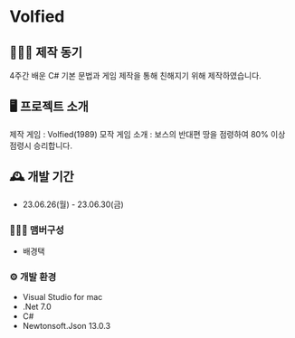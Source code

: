 # Volfied

## 👨🏻‍💻 제작 동기
4주간 배운 C# 기본 문법과 게임 제작을 통해 친해지기 위해 제작하였습니다.

## 🖥️ 프로젝트 소개
제작 게임 : Volfied(1989) 모작
게임 소개 : 보스의 반대편 땅을 점령하여 80% 이상 점령시 승리합니다.

## 🕰️ 개발 기간
* 23.06.26(월) - 23.06.30(금)

### 🧑‍🤝‍🧑 맴버구성
 - 배경택
   
### ⚙️ 개발 환경
- Visual Studio for mac
- .Net 7.0
- C#
- Newtonsoft.Json 13.0.3
